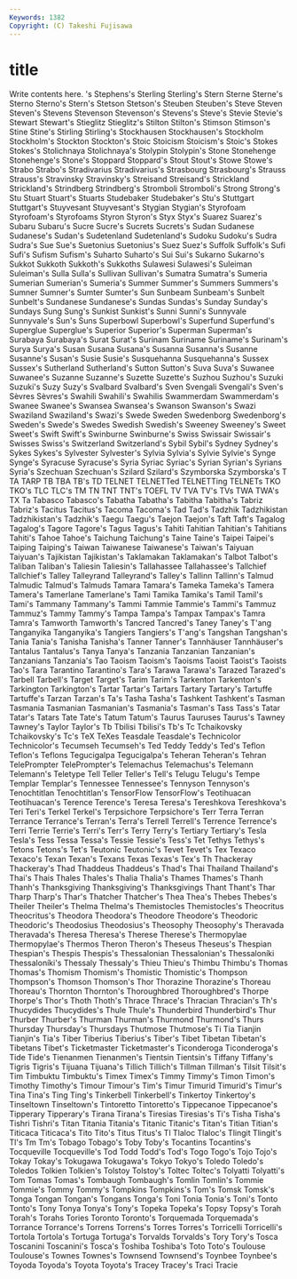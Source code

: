 ```yaml
---
Keywords: 1382 
Copyright: (C) Takeshi Fujisawa
---
```


# title

Write contents here.
's Stephens's Sterling Sterling's Stern Sterne Sterne's Sterno
Sterno's Stern's Stetson Stetson's Steuben Steuben's Steve Steven Steven's Stevens
Stevenson Stevenson's Stevens's Steve's Stevie Stevie's Stewart Stewart's Stieglitz Stieglitz's
Stilton Stilton's Stimson Stimson's Stine Stine's Stirling Stirling's Stockhausen Stockhausen's
Stockholm Stockholm's Stockton Stockton's Stoic Stoicism Stoicism's Stoic's Stokes Stokes's
Stolichnaya Stolichnaya's Stolypin Stolypin's Stone Stonehenge Stonehenge's Stone's Stoppard Stoppard's
Stout Stout's Stowe Stowe's Strabo Strabo's Stradivarius Stradivarius's Strasbourg Strasbourg's
Strauss Strauss's Stravinsky Stravinsky's Streisand Streisand's Strickland Strickland's Strindberg Strindberg's
Stromboli Stromboli's Strong Strong's Stu Stuart Stuart's Stuarts Studebaker Studebaker's
Stu's Stuttgart Stuttgart's Stuyvesant Stuyvesant's Stygian Stygian's Styrofoam Styrofoam's Styrofoams
Styron Styron's Styx Styx's Suarez Suarez's Subaru Subaru's Sucre Sucre's
Sucrets Sucrets's Sudan Sudanese Sudanese's Sudan's Sudetenland Sudetenland's Sudoku Sudoku's
Sudra Sudra's Sue Sue's Suetonius Suetonius's Suez Suez's Suffolk Suffolk's
Sufi Sufi's Sufism Sufism's Suharto Suharto's Sui Sui's Sukarno Sukarno's
Sukkot Sukkoth Sukkoth's Sukkoths Sulawesi Sulawesi's Suleiman Suleiman's Sulla Sulla's
Sullivan Sullivan's Sumatra Sumatra's Sumeria Sumerian Sumerian's Sumeria's Summer Summer's
Summers Summers's Sumner Sumner's Sumter Sumter's Sun Sunbeam Sunbeam's Sunbelt
Sunbelt's Sundanese Sundanese's Sundas Sundas's Sunday Sunday's Sundays Sung Sung's
Sunkist Sunkist's Sunni Sunni's Sunnyvale Sunnyvale's Sun's Suns Superbowl Superbowl's
Superfund Superfund's Superglue Superglue's Superior Superior's Superman Superman's Surabaya Surabaya's
Surat Surat's Surinam Suriname Suriname's Surinam's Surya Surya's Susan Susana
Susana's Susanna Susanna's Susanne Susanne's Susan's Susie Susie's Susquehanna Susquehanna's
Sussex Sussex's Sutherland Sutherland's Sutton Sutton's Suva Suva's Suwanee Suwanee's
Suzanne Suzanne's Suzette Suzette's Suzhou Suzhou's Suzuki Suzuki's Suzy Suzy's
Svalbard Svalbard's Sven Svengali Svengali's Sven's Sèvres Sèvres's Swahili Swahili's
Swahilis Swammerdam Swammerdam's Swanee Swanee's Swansea Swansea's Swanson Swanson's Swazi
Swaziland Swaziland's Swazi's Swede Sweden Swedenborg Swedenborg's Sweden's Swede's Swedes
Swedish Swedish's Sweeney Sweeney's Sweet Sweet's Swift Swift's Swinburne Swinburne's
Swiss Swissair Swissair's Swisses Swiss's Switzerland Switzerland's Sybil Sybil's Sydney
Sydney's Sykes Sykes's Sylvester Sylvester's Sylvia Sylvia's Sylvie Sylvie's Synge
Synge's Syracuse Syracuse's Syria Syriac Syriac's Syrian Syrian's Syrians Syria's
Szechuan Szechuan's Szilard Szilard's Szymborska Szymborska's T TA TARP TB
TBA TB's TD TELNET TELNETTed TELNETTing TELNETs TKO TKO's TLC
TLC's TM TN TNT TNT's TOEFL TV TVA TV's TVs
TWA TWA's TX Ta Tabasco Tabasco's Tabatha Tabatha's Tabitha Tabitha's
Tabriz Tabriz's Tacitus Tacitus's Tacoma Tacoma's Tad Tad's Tadzhik Tadzhikistan
Tadzhikistan's Tadzhik's Taegu Taegu's Taejon Taejon's Taft Taft's Tagalog Tagalog's
Tagore Tagore's Tagus Tagus's Tahiti Tahitian Tahitian's Tahitians Tahiti's Tahoe
Tahoe's Taichung Taichung's Taine Taine's Taipei Taipei's Taiping Taiping's Taiwan
Taiwanese Taiwanese's Taiwan's Taiyuan Taiyuan's Tajikistan Tajikistan's Taklamakan Taklamakan's Talbot
Talbot's Taliban Taliban's Taliesin Taliesin's Tallahassee Tallahassee's Tallchief Tallchief's Talley
Talleyrand Talleyrand's Talley's Tallinn Tallinn's Talmud Talmudic Talmud's Talmuds Tamara
Tamara's Tameka Tameka's Tamera Tamera's Tamerlane Tamerlane's Tami Tamika Tamika's
Tamil Tamil's Tami's Tammany Tammany's Tammi Tammie Tammie's Tammi's Tammuz
Tammuz's Tammy Tammy's Tampa Tampa's Tampax Tampax's Tamra Tamra's Tamworth
Tamworth's Tancred Tancred's Taney Taney's T'ang Tanganyika Tanganyika's Tangiers Tangiers's
T'ang's Tangshan Tangshan's Tania Tania's Tanisha Tanisha's Tanner Tanner's Tannhäuser
Tannhäuser's Tantalus Tantalus's Tanya Tanya's Tanzania Tanzanian Tanzanian's Tanzanians Tanzania's
Tao Taoism Taoism's Taoisms Taoist Taoist's Taoists Tao's Tara Tarantino
Tarantino's Tara's Tarawa Tarawa's Tarazed Tarazed's Tarbell Tarbell's Target Target's
Tarim Tarim's Tarkenton Tarkenton's Tarkington Tarkington's Tartar Tartar's Tartars Tartary
Tartary's Tartuffe Tartuffe's Tarzan Tarzan's Ta's Tasha Tasha's Tashkent Tashkent's
Tasman Tasmania Tasmanian Tasmanian's Tasmania's Tasman's Tass Tass's Tatar Tatar's
Tatars Tate Tate's Tatum Tatum's Taurus Tauruses Taurus's Tawney Tawney's
Taylor Taylor's Tb Tbilisi Tbilisi's Tb's Tc Tchaikovsky Tchaikovsky's Tc's
TeX TeXes Teasdale Teasdale's Technicolor Technicolor's Tecumseh Tecumseh's Ted Teddy
Teddy's Ted's Teflon Teflon's Teflons Tegucigalpa Tegucigalpa's Teheran Teheran's Tehran
TelePrompter TelePrompter's Telemachus Telemachus's Telemann Telemann's Teletype Tell Teller Teller's
Tell's Telugu Telugu's Tempe Templar Templar's Tennessee Tennessee's Tennyson Tennyson's
Tenochtitlan Tenochtitlan's TensorFlow TensorFlow's Teotihuacan Teotihuacan's Terence Terence's Teresa Teresa's
Tereshkova Tereshkova's Teri Teri's Terkel Terkel's Terpsichore Terpsichore's Terr Terra
Terran Terrance Terrance's Terran's Terra's Terrell Terrell's Terrence Terrence's Terri
Terrie Terrie's Terri's Terr's Terry Terry's Tertiary Tertiary's Tesla Tesla's
Tess Tessa Tessa's Tessie Tessie's Tess's Tet Tethys Tethys's Tetons
Tetons's Tet's Teutonic Teutonic's Tevet Tevet's Tex Texaco Texaco's Texan
Texan's Texans Texas Texas's Tex's Th Thackeray Thackeray's Thad Thaddeus
Thaddeus's Thad's Thai Thailand Thailand's Thai's Thais Thales Thales's Thalia
Thalia's Thames Thames's Thanh Thanh's Thanksgiving Thanksgiving's Thanksgivings Thant Thant's
Thar Tharp Tharp's Thar's Thatcher Thatcher's Thea Thea's Thebes Thebes's
Theiler Theiler's Thelma Thelma's Themistocles Themistocles's Theocritus Theocritus's Theodora Theodora's
Theodore Theodore's Theodoric Theodoric's Theodosius Theodosius's Theosophy Theosophy's Theravada Theravada's
Theresa Theresa's Therese Therese's Thermopylae Thermopylae's Thermos Theron Theron's Theseus
Theseus's Thespian Thespian's Thespis Thespis's Thessalonian Thessalonian's Thessaloníki Thessaloníki's Thessaly
Thessaly's Thieu Thieu's Thimbu Thimbu's Thomas Thomas's Thomism Thomism's Thomistic
Thomistic's Thompson Thompson's Thomson Thomson's Thor Thorazine Thorazine's Thoreau Thoreau's
Thornton Thornton's Thoroughbred Thoroughbred's Thorpe Thorpe's Thor's Thoth Thoth's Thrace
Thrace's Thracian Thracian's Th's Thucydides Thucydides's Thule Thule's Thunderbird Thunderbird's
Thur Thurber Thurber's Thurman Thurman's Thurmond Thurmond's Thurs Thursday Thursday's
Thursdays Thutmose Thutmose's Ti Tia Tianjin Tianjin's Tia's Tiber Tiberius
Tiberius's Tiber's Tibet Tibetan Tibetan's Tibetans Tibet's Ticketmaster Ticketmaster's Ticonderoga
Ticonderoga's Tide Tide's Tienanmen Tienanmen's Tientsin Tientsin's Tiffany Tiffany's Tigris
Tigris's Tijuana Tijuana's Tillich Tillich's Tillman Tillman's Tilsit Tilsit's Tim
Timbuktu Timbuktu's Timex Timex's Timmy Timmy's Timon Timon's Timothy Timothy's
Timour Timour's Tim's Timur Timurid Timurid's Timur's Tina Tina's Ting
Ting's Tinkerbell Tinkerbell's Tinkertoy Tinkertoy's Tinseltown Tinseltown's Tintoretto Tintoretto's Tippecanoe
Tippecanoe's Tipperary Tipperary's Tirana Tirana's Tiresias Tiresias's Ti's Tisha Tisha's
Tishri Tishri's Titan Titania Titania's Titanic Titanic's Titan's Titian Titian's
Titicaca Titicaca's Tito Tito's Titus Titus's Tl Tlaloc Tlaloc's Tlingit
Tlingit's Tl's Tm Tm's Tobago Tobago's Toby Toby's Tocantins Tocantins's
Tocqueville Tocqueville's Tod Todd Todd's Tod's Togo Togo's Tojo Tojo's
Tokay Tokay's Tokugawa Tokugawa's Tokyo Tokyo's Toledo Toledo's Toledos Tolkien
Tolkien's Tolstoy Tolstoy's Toltec Toltec's Tolyatti Tolyatti's Tom Tomas Tomas's
Tombaugh Tombaugh's Tomlin Tomlin's Tommie Tommie's Tommy Tommy's Tompkins Tompkins's
Tom's Tomsk Tomsk's Tonga Tongan Tongan's Tongans Tonga's Toni Tonia
Tonia's Toni's Tonto Tonto's Tony Tonya Tonya's Tony's Topeka Topeka's
Topsy Topsy's Torah Torah's Torahs Tories Toronto Toronto's Torquemada Torquemada's
Torrance Torrance's Torrens Torrens's Torres Torres's Torricelli Torricelli's Tortola Tortola's
Tortuga Tortuga's Torvalds Torvalds's Tory Tory's Tosca Toscanini Toscanini's Tosca's
Toshiba Toshiba's Toto Toto's Toulouse Toulouse's Townes Townes's Townsend Townsend's
Toynbee Toynbee's Toyoda Toyoda's Toyota Toyota's Tracey Tracey's Traci Tracie

